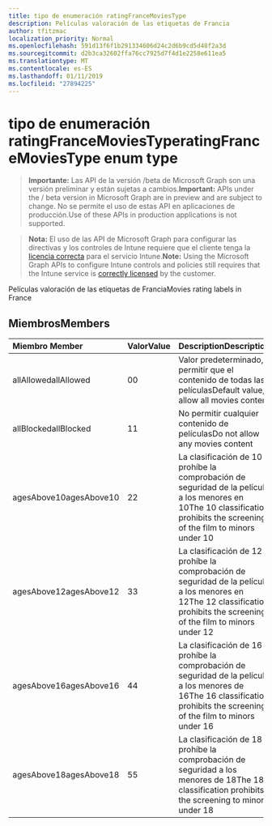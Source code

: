 ```yaml
---
title: tipo de enumeración ratingFranceMoviesType
description: Películas valoración de las etiquetas de Francia
author: tfitzmac
localization_priority: Normal
ms.openlocfilehash: 591d13f6f1b291334606d24c2d6b9cd5d48f2a3d
ms.sourcegitcommit: d2b3ca32602ffa76cc7925d7f4d1e2258e611ea5
ms.translationtype: MT
ms.contentlocale: es-ES
ms.lasthandoff: 01/11/2019
ms.locfileid: "27894225"
---
```

# <a name="ratingfrancemoviestype-enum-type"></a><span data-ttu-id="95c5f-103">tipo de enumeración ratingFranceMoviesType</span><span class="sxs-lookup"><span data-stu-id="95c5f-103">ratingFranceMoviesType enum type</span></span>

> <span data-ttu-id="95c5f-104">**Importante:** Las API de la versión /beta de Microsoft Graph son una versión preliminar y están sujetas a cambios.</span><span class="sxs-lookup"><span data-stu-id="95c5f-104">**Important:** APIs under the / beta version in Microsoft Graph are in preview and are subject to change.</span></span> <span data-ttu-id="95c5f-105">No se permite el uso de estas API en aplicaciones de producción.</span><span class="sxs-lookup"><span data-stu-id="95c5f-105">Use of these APIs in production applications is not supported.</span></span>

> <span data-ttu-id="95c5f-106">**Nota:** El uso de las API de Microsoft Graph para configurar las directivas y los controles de Intune requiere que el cliente tenga la [licencia correcta](https://go.microsoft.com/fwlink/?linkid=839381) para el servicio Intune.</span><span class="sxs-lookup"><span data-stu-id="95c5f-106">**Note:** Using the Microsoft Graph APIs to configure Intune controls and policies still requires that the Intune service is [correctly licensed](https://go.microsoft.com/fwlink/?linkid=839381) by the customer.</span></span>

<span data-ttu-id="95c5f-107">Películas valoración de las etiquetas de Francia</span><span class="sxs-lookup"><span data-stu-id="95c5f-107">Movies rating labels in France</span></span>
## <a name="members"></a><span data-ttu-id="95c5f-108">Miembros</span><span class="sxs-lookup"><span data-stu-id="95c5f-108">Members</span></span>
|<span data-ttu-id="95c5f-109">Miembro	</span><span class="sxs-lookup"><span data-stu-id="95c5f-109">Member</span></span>|<span data-ttu-id="95c5f-110">Valor</span><span class="sxs-lookup"><span data-stu-id="95c5f-110">Value</span></span>|<span data-ttu-id="95c5f-111">Description</span><span class="sxs-lookup"><span data-stu-id="95c5f-111">Description</span></span>|
|:---|:---|:---|
|<span data-ttu-id="95c5f-112">allAllowed</span><span class="sxs-lookup"><span data-stu-id="95c5f-112">allAllowed</span></span>|<span data-ttu-id="95c5f-113">0</span><span class="sxs-lookup"><span data-stu-id="95c5f-113">0</span></span>|<span data-ttu-id="95c5f-114">Valor predeterminado, permitir que el contenido de todas las películas</span><span class="sxs-lookup"><span data-stu-id="95c5f-114">Default value, allow all movies content</span></span>|
|<span data-ttu-id="95c5f-115">allBlocked</span><span class="sxs-lookup"><span data-stu-id="95c5f-115">allBlocked</span></span>|<span data-ttu-id="95c5f-116">1</span><span class="sxs-lookup"><span data-stu-id="95c5f-116">1</span></span>|<span data-ttu-id="95c5f-117">No permitir cualquier contenido de películas</span><span class="sxs-lookup"><span data-stu-id="95c5f-117">Do not allow any movies content</span></span>|
|<span data-ttu-id="95c5f-118">agesAbove10</span><span class="sxs-lookup"><span data-stu-id="95c5f-118">agesAbove10</span></span>|<span data-ttu-id="95c5f-119">2</span><span class="sxs-lookup"><span data-stu-id="95c5f-119">2</span></span>|<span data-ttu-id="95c5f-120">La clasificación de 10 prohíbe la comprobación de seguridad de la película a los menores en 10</span><span class="sxs-lookup"><span data-stu-id="95c5f-120">The 10 classification prohibits the screening of the film to minors under 10</span></span>|
|<span data-ttu-id="95c5f-121">agesAbove12</span><span class="sxs-lookup"><span data-stu-id="95c5f-121">agesAbove12</span></span>|<span data-ttu-id="95c5f-122">3</span><span class="sxs-lookup"><span data-stu-id="95c5f-122">3</span></span>|<span data-ttu-id="95c5f-123">La clasificación de 12 prohíbe la comprobación de seguridad de la película a los menores en 12</span><span class="sxs-lookup"><span data-stu-id="95c5f-123">The 12 classification prohibits the screening of the film to minors under 12</span></span>|
|<span data-ttu-id="95c5f-124">agesAbove16</span><span class="sxs-lookup"><span data-stu-id="95c5f-124">agesAbove16</span></span>|<span data-ttu-id="95c5f-125">4</span><span class="sxs-lookup"><span data-stu-id="95c5f-125">4</span></span>|<span data-ttu-id="95c5f-126">La clasificación de 16 prohíbe la comprobación de seguridad de la película a los menores de 16</span><span class="sxs-lookup"><span data-stu-id="95c5f-126">The 16 classification prohibits the screening of the film to minors under 16</span></span>|
|<span data-ttu-id="95c5f-127">agesAbove18</span><span class="sxs-lookup"><span data-stu-id="95c5f-127">agesAbove18</span></span>|<span data-ttu-id="95c5f-128">5</span><span class="sxs-lookup"><span data-stu-id="95c5f-128">5</span></span>|<span data-ttu-id="95c5f-129">La clasificación de 18 prohíbe la comprobación de seguridad a los menores de 18</span><span class="sxs-lookup"><span data-stu-id="95c5f-129">The 18 classification prohibits the screening to minors under 18</span></span>|





